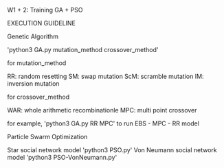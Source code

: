 W1 + 2: Training GA + PSO

EXECUTION GUIDELINE

Genetic Algorithm

'python3 GA.py mutation_method crossover_method'

for mutation_method

RR: random resetting
SM: swap mutation
ScM: scramble mutation
IM: inversion mutation

for crossover_method

WAR: whole arithmetic recombinationle
MPC: multi point crossover

for example, 'python3 GA.py RR MPC' to run EBS - MPC - RR model

Particle Swarm Optimization

Star social network model
'python3 PSO.py' 
Von Neumann social network model
'python3 PSO-VonNeumann.py'
